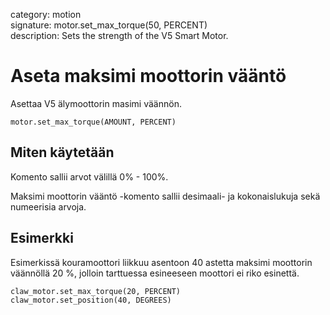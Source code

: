category: motion  
signature: motor.set_max_torque(50, PERCENT)  
description: Sets the strength of the V5 Smart Motor.  

# Aseta maksimi moottorin vääntö

Asettaa V5 älymoottorin masimi väännön.

```don
motor.set_max_torque(AMOUNT, PERCENT)
```

## Miten käytetään

Komento sallii arvot välillä 0% - 100%.

Maksimi moottorin vääntö -komento sallii desimaali- ja kokonaislukuja sekä numeerisia arvoja.

## Esimerkki

Esimerkissä kouramoottori liikkuu asentoon 40 astetta maksimi moottorin väännöllä 20 %, jolloin tarttuessa esineeseen moottori ei riko esinettä.

```don
claw_motor.set_max_torque(20, PERCENT)
claw_motor.set_position(40, DEGREES)
```

<advanced>
</advanced>
